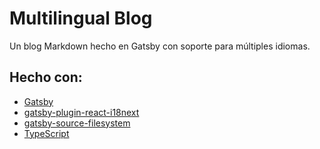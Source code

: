 # Multilingual Blog

Un blog Markdown hecho en Gatsby con soporte para múltiples idiomas.

## Hecho con:

- [Gatsby](https://www.gatsbyjs.org/)
- [gatsby-plugin-react-i18next](https://www.gatsbyjs.com/plugins/gatsby-plugin-react-i18next/)
- [gatsby-source-filesystem](https://www.gatsbyjs.com/plugins/gatsby-source-filesystem/)
- [TypeScript](https://www.typescriptlang.org/)
